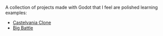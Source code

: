 A collection of projects made with Godot that I feel are polished learning examples:

- [Castelvania Clone](https://github.com/Algorithmus/CastlevaniaClone)
- [Big Battle](http://www.godotengine.org/topics/10555)
